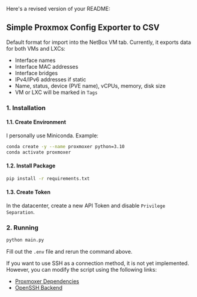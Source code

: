 Here's a revised version of your README:

## Simple Proxmox Config Exporter to CSV

Default format for import into the NetBox VM tab. Currently, it exports data for both VMs and LXCs:
- Interface names
- Interface MAC addresses
- Interface bridges
- IPv4/IPv6 addresses if static
- Name, status, device (PVE name), vCPUs, memory, disk size
- VM or LXC will be marked in `Tags`

### 1. Installation

#### 1.1. Create Environment
I personally use Miniconda. Example:
```bash
conda create -y --name proxmoxer python=3.10
conda activate proxmoxer
```

#### 1.2. Install Package
```bash
pip install -r requirements.txt
```

#### 1.3. Create Token
In the datacenter, create a new API Token and disable `Privilege Separation`.

### 2. Running

```bash
python main.py
```
Fill out the `.env` file and rerun the command above.

If you want to use SSH as a connection method, it is not yet implemented. However, you can modify the script using the following links:
- [Proxmoxer Dependencies](https://proxmoxer.github.io/docs/latest/setup/)
- [OpenSSH Backend](https://proxmoxer.github.io/docs/latest/authentication/#openssh-backend)